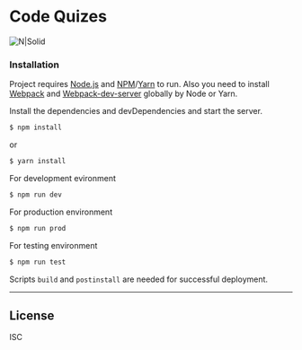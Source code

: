 # Code Quizes

![N|Solid](https://www.techspot.com/articles-info/753/images/coding-header2.jpg)
### Installation

Project requires [Node.js](https://nodejs.org/) and [NPM](https://www.npmjs.com/)/[Yarn](https://yarnpkg.com/) to run.
Also you need to install [Webpack](https://webpack.js.org/) and [Webpack-dev-server](https://webpack.js.org/configuration/dev-server/) globally by Node or Yarn.

Install the dependencies and devDependencies and start the server.

```sh
$ npm install
```

or

```sh
$ yarn install
```

For development evironment
```sh
$ npm run dev
```

For production environment

```sh
$ npm run prod
```

For testing environment

```sh
$ npm run test
```
Scripts `build` and `postinstall` are needed for successful deployment.

---

License
----

ISC

